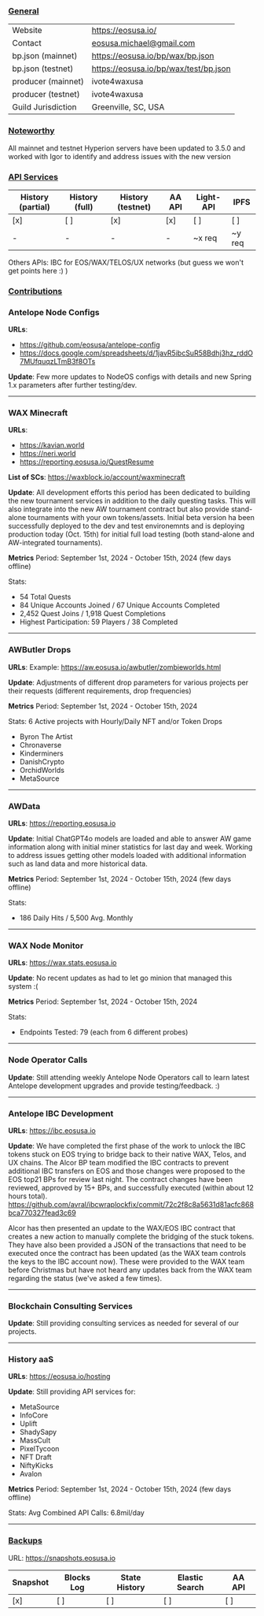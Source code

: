 ### <ins>General</ins>

|  |  |
| --- | --- |
| Website | https://eosusa.io/ |
| Contact | eosusa.michael@gmail.com |
| bp.json (mainnet) | https://eosusa.io/bp/wax/bp.json |
| bp.json (testnet) | https://eosusa.io/bp/wax/test/bp.json |
| producer (mainnet) | ivote4waxusa |
| producer (testnet) | ivote4waxusa |
| Guild Jurisdiction | Greenville, SC, USA |

### <ins>Noteworthy</ins>
All mainnet and testnet Hyperion servers have been updated to 3.5.0 and worked with Igor to identify and address issues with the new version

### <ins>API Services</ins>

| History (partial) | History (full) | History (testnet) | AA API | Light-API  | IPFS |
|--------|--------|--------|--------|--------|--------|
| [x] | [ ] | [x] | [x] | [ ] | [ ] |  [ ] |
| - | - | - | - | ~x req |  ~y req |

Others APIs: IBC for EOS/WAX/TELOS/UX networks (but guess we won't get points here :) )

### <ins>Contributions</ins>

### Antelope Node Configs

**URLs**: 
- https://github.com/eosusa/antelope-config
- https://docs.google.com/spreadsheets/d/1javR5ibcSuR58Bdhj3hz_rddO7MUfquqzLTmB3f8OTs

**Update**: 
Few more updates to NodeOS configs with details and new Spring 1.x parameters after further testing/dev.

---

### WAX Minecraft

**URLs**: 
- https://kavian.world
- https://neri.world
- https://reporting.eosusa.io/QuestResume

**List of SCs**: https://waxblock.io/account/waxminecraft

**Update**: 
All development efforts this period has been dedicated to building the new tournament services in addition to the daily questing tasks.  This will also integrate into the new AW tournament contract but also provide stand-alone tournaments with your own tokens/assets. Initial beta version ha been successfully deployed to the dev and test environemnts and is deploying production today (Oct. 15th) for initial full load testing (both stand-alone and AW-integrated tournaments).

**Metrics**
Period: September 1st, 2024 - October 15th, 2024 (few days offline)

Stats:
- 54 Total Quests
- 84 Unique Accounts Joined / 67 Unique Accounts Completed
- 2,452 Quest Joins / 1,918 Quest Completions
- Highest Participation: 59 Players / 38 Completed

---

### AWButler Drops

**URLs**: Example: https://aw.eosusa.io/awbutler/zombieworlds.html

**Update**: 
Adjustments of different drop parameters for various projects per their requests (different requirements, drop frequencies)

**Metrics**
Period: September 1st, 2024 - October 15th, 2024

Stats:
6 Active projects with Hourly/Daily NFT and/or Token Drops
- Byron The Artist
- Chronaverse
- Kinderminers
- DanishCrypto
- OrchidWorlds
- MetaSource

---

### AWData

**URLs**: https://reporting.eosusa.io

**Update**: 
Initial ChatGPT4o models are loaded and able to answer AW game information along with initial miner statistics for last day and week.  Working to address issues getting other models loaded with additional information such as land data and more historical data.

**Metrics**
Period: September 1st, 2024 - October 15th, 2024 (few days offline)

Stats:
- 186 Daily Hits / 5,500 Avg. Monthly

---

### WAX Node Monitor

**URLs**: https://wax.stats.eosusa.io

**Update**: 
No recent updates as had to let go minion that managed this system :(

**Metrics**
Period: September 1st, 2024 - October 15th, 2024

Stats:
- Endpoints Tested: 79 (each from 6 different probes)

---

### Node Operator Calls

**Update**: 
Still attending weekly Antelope Node Operators call to learn latest Antelope development upgrades and provide testing/feedback. :)

---

### Antelope IBC Development

**URLs**: https://ibc.eosusa.io

**Update**: 
We have completed the first phase of the work to unlock the IBC tokens stuck on EOS trying to bridge back to their native WAX, Telos, and UX chains.  The Alcor BP team modified the IBC contracts to prevent additional IBC transfers on EOS and those changes were proposed to the EOS top21 BPs for review last night.  The contract changes have been reviewed, approved by 15+ BPs, and successfully executed (within about 12 hours total).
https://github.com/avral/ibcwraplockfix/commit/72c2f8c8a5631d81acfc868bca770327fead3c69

Alcor has then presented an update to the WAX/EOS IBC contract that creates a new action to manually complete the bridging of the stuck tokens.  They have also been provided a JSON of the transactions that need to be executed once the contract has been updated (as the WAX team controls the keys to the IBC account now).  These were provided to the WAX team before Christmas but have not heard any updates back from the WAX team regarding the status (we've asked a few times).

---

### Blockchain Consulting Services

**Update**: 
Still providing consulting services as needed for several of our projects.

---

### History aaS

**URLs**: https://eosusa.io/hosting

**Update**: 
Still providing API services for:
- MetaSource
- InfoCore
- Uplift
- ShadySapy
- MassCult
- PixelTycoon
- NFT Draft
- NiftyKicks
- Avalon

**Metrics**
Period: September 1st, 2024 - October 15th, 2024 (few days offline)

Stats:
Avg Combined API Calls: 6.8mil/day

---

### <ins>Backups </ins>
URL: https://snapshots.eosusa.io

| Snapshot | Blocks Log | State History | Elastic Search | AA API |
|--------|--------|--------|--------|--------|
| [x] | [ ] | [ ] | [ ] | [ ] |

